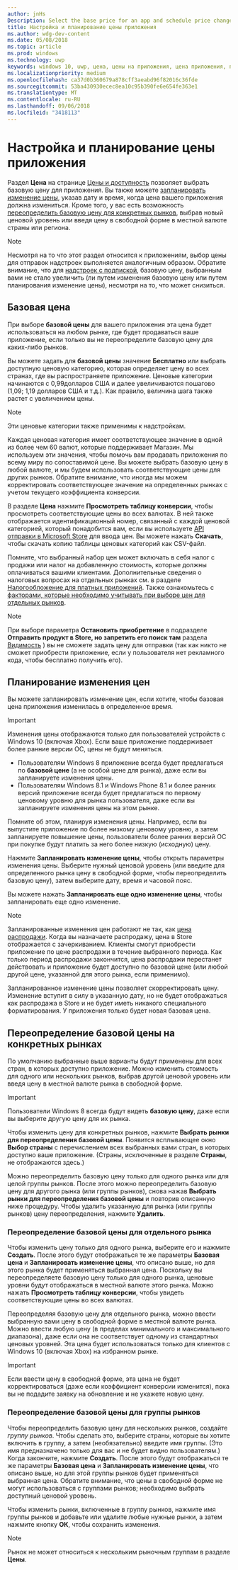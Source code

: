 ```yaml
---
author: jnHs
Description: Select the base price for an app and schedule price changes. You can also customize these options for specific markets.
title: Настройка и планирование цены приложения
ms.author: wdg-dev-content
ms.date: 05/08/2018
ms.topic: article
ms.prod: windows
ms.technology: uwp
keywords: windows 10, uwp, цена, цены на приложения, цена приложения, продажа приложений, изменение цены, рассчитываемая цена, цена, цены, стоимость, переопределить базовую цену, цена в произвольной форме, произвольная форма
ms.localizationpriority: medium
ms.openlocfilehash: ca37d0b360679a878cff3aeabd96f82016c36fde
ms.sourcegitcommit: 53ba430930ecec8ea10c95b390fe6e654fe363e1
ms.translationtype: MT
ms.contentlocale: ru-RU
ms.lasthandoff: 09/06/2018
ms.locfileid: "3418113"
---
```

# <a name="set-and-schedule-app-pricing"></a>Настройка и планирование цены приложения

Раздел **Цена** на странице [Цены и доступность](set-app-pricing-and-availability.md) позволяет выбрать базовую цену для приложения. Вы также можете [запланировать изменение цены](#schedule-price-changes), указав дату и время, когда цена вашего приложения должна измениться. Кроме того, у вас есть возможность [переопределить базовую цену для конкретных рынков](#override-base-price-for-specific-markets), выбрав новый ценовой уровень или введя цену в свободной форме в местной валюте страны или региона.

> [!NOTE]
> Несмотря на то что этот раздел относится к приложениям, выбор цены для отправок надстроек выполняется аналогичным образом. Обратите внимание, что для [надстроек с подпиской](../monetize/enable-subscription-add-ons-for-your-app.md), базовую цену, выбранным вами не стало увеличить (ли путем изменения базовую цену или путем планирования изменение цены), несмотря на то, что может снизиться.

## <a name="base-price"></a>Базовая цена

При выборе **базовой цены** для вашего приложения эта цена будет использоваться на любом рынке, где будет продаваться ваше приложение, если только вы не переопределите базовую цену для каких-либо рынков.

Вы можете задать для **базовой цены** значение **Бесплатно** или выбрать доступную ценовую категорию, которая определяет цену во всех странах, где вы распространяете приложение. Ценовые категории начинаются с 0,99долларов США и далее увеличиваются пошагово (1,09; 1,19 долларов США и т.д.). Как правило, величина шага также растет с увеличением цены. 

> [!NOTE]
> Эти ценовые категории также применимы к надстройкам. 

Каждая ценовая категория имеет соответствующее значение в одной из более чем 60 валют, которые поддерживает Магазин. Мы используем эти значения, чтобы помочь вам продавать приложения по всему миру по сопоставимой цене. Вы можете выбрать базовую цену в любой валюте, и мы будем использовать соответствующие цены для других рынков. Обратите внимание, что иногда мы можем корректировать соответствующее значение на определенных рынках с учетом текущего коэффициента конверсии.

В разделе **Цена** нажмите **Просмотреть таблицу конверсии**, чтобы просмотреть соответствующие цены во всех валютах. В ней также отображается идентификационный номер, связанный с каждой ценовой категорией, который понадобится вам, если вы используете [API отправки в Microsoft Store](../monetize/manage-app-submissions.md#price-tiers) для ввода цен. Вы можете нажать **Скачать**, чтобы скачать копию таблицы ценовых категорий как CSV-файл.

Помните, что выбранный набор цен может включать в себя налог с продажи или налог на добавленную стоимость, которые должны оплачиваться вашими клиентами. Дополнительные сведения о налоговых вопросах на отдельных рынках см. в разделе [Налогообложение для платных приложений](tax-details-for-paid-apps.md). Также ознакомьтесь с [факторами, которые необходимо учитывать при выборе цен для отдельных рынков](define-pricing-and-market-selection.md#price-considerations-for-specific-markets).

> [!NOTE]
> При выборе параметра **Остановить приобретение** в подразделе **Отправить продукт в Store, но запретить его поиск там** раздела [Видимость](choose-visibility-options.md#discoverability) ) вы не сможете задать цену для отправки (так как никто не сможет приобрести приложение, если у пользователя нет рекламного кода, чтобы бесплатно получить его).

## <a name="schedule-price-changes"></a>Планирование изменения цен

Вы можете запланировать изменение цен, если хотите, чтобы базовая цена приложения изменилась в определенное время. 

> [!IMPORTANT]
> Изменения цены отображаются только для пользователей устройств с Windows 10 (включая Xbox). Если ваше приложение поддерживает более ранние версии ОС, цены не будут меняться. 
>
> - Пользователям Windows 8 приложение всегда будет предлагаться по **базовой цене** (а не особой цене для рынка), даже если вы запланируете изменения цены. 
> - Пользователям Windows 8.1 и Windows Phone 8.1 и более ранних версий приложение всегда будет предлагаться по первому ценовому уровню для рынка пользователя, даже если вы запланируете изменения цены на этом рынке.
> 
> Помните об этом, планируя изменения цены. Например, если вы выпустите приложение по более низкому ценовому уровню, а затем запланируете повышение цены, пользователи более ранних версий ОС при покупке будут платить за него более низкую (исходную) цену.

Нажмите **Запланировать изменение цены**, чтобы открыть параметры изменения цены. Выберите нужный ценовой уровень (или введите для определенного рынка цену в свободной форме, чтобы переопределить базовую цену), затем выберите дату, время и часовой пояс.

Вы можете нажать **Запланировать еще одно изменение цены**, чтобы запланировать еще одно изменение.

> [!NOTE]
> Запланированные изменения цен работают не так, как [цена распродажи](put-apps-and-add-ons-on-sale.md). Когда вы назначаете распродажу, цена в Store отображается с зачеркиванием. Клиенты смогут приобрести приложение по цене распродажи в течение выбранного периода. Как только период распродажи закончится, цена распродажи перестанет действовать и приложение будет доступно по базовой цене (или любой другой цене, указанной для этого рынка, если применимо).
>
> Запланированное изменение цены позволяет скорректировать цену. Изменение вступит в силу в указанную дату, но не будет отображаться как распродажа в Store и не будет иметь никакого специального форматирования. У приложения только будет новая базовая цена. 


## <a name="override-base-price-for-specific-markets"></a>Переопределение базовой цены на конкретных рынках

По умолчанию выбранные выше варианты будут применены для всех стран, в которых доступно приложение. Можно изменить стоимость для одного или нескольких рынков, выбрав другой ценовой уровень или введя цену в местной валюте рынка в свободной форме.

> [!IMPORTANT]
> Пользователи Windows 8 всегда будут видеть **базовую цену**, даже если вы выберите другую цену для их рынка.

Чтобы изменить цену для конкретных рынков, нажмите **Выбрать рынки для переопределения базовой цены**. Появится всплывающее окно **Выбор страны** с перечислением всех выбранных вами стран, в которых доступно ваше приложение. (Страны, исключенные в разделе **Страны**, не отображаются здесь.) 

Можно переопределить базовую цену только для одного рынка или для целой группы рынков. После этого можно переопределить базовую цену для другого рынка (или группы рынков), снова нажав **Выбрать рынки для переопределения базовой цены** и повторив описанную ниже процедуру. Чтобы удалить указанную для рынка (или группы рынков) цену переопределения, нажмите **Удалить**.


### <a name="override-the-base-price-for-a-single-market"></a>Переопределение базовой цены для отдельного рынка

Чтобы изменить цену только для одного рынка, выберите его и нажмите **Создать**. После этого будут отображаться те же параметры **Базовая цена** и **Запланировать изменение цены**, что описано выше, но для этого рынка будет применяться выбранная цена. Поскольку вы переопределяете базовую цену только для одного рынка, ценовые уровни будут отображаться в местной валюте этого рынка. Можно нажать **Просмотреть таблицу конверсии**, чтобы увидеть соответствующие цены во всех валютах. 

Переопределяя базовую цену для отдельного рынка, можно ввести выбранную вами цену в свободной форме в местной валюте рынка. Можно ввести любую цену (в пределах минимального и максимального диапазона), даже если она не соответствует одному из стандартных ценовых уровней. Эта цена будет использоваться только для клиентов с Windows 10 (включая Xbox) на избранном рынке. 

> [!IMPORTANT]
> Если ввести цену в свободной форме, эта цена не будет корректироваться (даже если коэффициент конверсии изменится), пока вы не подадите заявку на обновление и не укажете новую цену. 

### <a name="override-the-base-price-for-a-market-group"></a>Переопределение базовой цены для группы рынков

Чтобы переопределить базовую цену для нескольких рынков, создайте *группу рынков*. Чтобы сделать это, выберите страны, которые вы хотите включить в группу, а затем (необязательно) введите имя группы. (Это имя предназначено только для вас и не будет видно пользователям.) Когда закончите, нажмите **Создать**. После этого будут отображаться те же параметры **Базовая цена** и **Запланировать изменение цены**, что описано выше, но для этой группы рынков будет применяться выбранная цена. Обратите внимание, что цены в свободной форме не могут использоваться с группами рынков; необходимо выбрать доступный ценовой уровень.

Чтобы изменить рынки, включенные в группу рынков, нажмите имя группы рынков и добавьте или удалите любые нужные рынки, а затем нажмите кнопку **ОК**, чтобы сохранить изменения. 

> [!NOTE]
> Рынок не может относиться к нескольким рыночным группам в разделе **Цены**.





